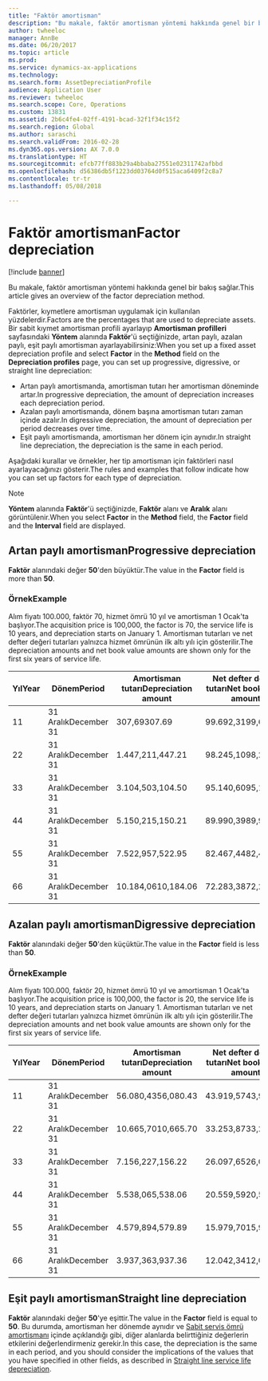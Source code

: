 ```yaml
---
title: "Faktör amortisman"
description: "Bu makale, faktör amortisman yöntemi hakkında genel bir bakış sağlar."
author: twheeloc
manager: AnnBe
ms.date: 06/20/2017
ms.topic: article
ms.prod: 
ms.service: dynamics-ax-applications
ms.technology: 
ms.search.form: AssetDepreciationProfile
audience: Application User
ms.reviewer: twheeloc
ms.search.scope: Core, Operations
ms.custom: 13831
ms.assetid: 2b6c4fe4-02ff-4191-bcad-32f1f34c15f2
ms.search.region: Global
ms.author: saraschi
ms.search.validFrom: 2016-02-28
ms.dyn365.ops.version: AX 7.0.0
ms.translationtype: HT
ms.sourcegitcommit: efcb77ff883b29a4bbaba27551e02311742afbbd
ms.openlocfilehash: d56386db5f1223dd03764d0f515aca6409f2c8a7
ms.contentlocale: tr-tr
ms.lasthandoff: 05/08/2018

---
```


# <a name="factor-depreciation"></a><span data-ttu-id="1e7c9-103">Faktör amortisman</span><span class="sxs-lookup"><span data-stu-id="1e7c9-103">Factor depreciation</span></span>

[!include [banner](../includes/banner.md)]

<span data-ttu-id="1e7c9-104">Bu makale, faktör amortisman yöntemi hakkında genel bir bakış sağlar.</span><span class="sxs-lookup"><span data-stu-id="1e7c9-104">This article gives an overview of the factor depreciation method.</span></span>

<span data-ttu-id="1e7c9-105">Faktörler, kıymetlere amortisman uygulamak için kullanılan yüzdelerdir.</span><span class="sxs-lookup"><span data-stu-id="1e7c9-105">Factors are the percentages that are used to depreciate assets.</span></span> <span data-ttu-id="1e7c9-106">Bir sabit kıymet amortisman profili ayarlayıp **Amortisman profilleri** sayfasındaki **Yöntem** alanında **Faktör**'ü seçtiğinizde, artan paylı, azalan paylı, eşit paylı amortisman ayarlayabilirsiniz:</span><span class="sxs-lookup"><span data-stu-id="1e7c9-106">When you set up a fixed asset depreciation profile and select **Factor** in the **Method** field on the **Depreciation profiles** page, you can set up progressive, digressive, or straight line depreciation:</span></span>

-   <span data-ttu-id="1e7c9-107">Artan paylı amortismanda, amortisman tutarı her amortisman döneminde artar.</span><span class="sxs-lookup"><span data-stu-id="1e7c9-107">In progressive depreciation, the amount of depreciation increases each depreciation period.</span></span>
-   <span data-ttu-id="1e7c9-108">Azalan paylı amortismanda, dönem başına amortisman tutarı zaman içinde azalır.</span><span class="sxs-lookup"><span data-stu-id="1e7c9-108">In digressive depreciation, the amount of depreciation per period decreases over time.</span></span>
-   <span data-ttu-id="1e7c9-109">Eşit paylı amortismanda, amortisman her dönem için aynıdır.</span><span class="sxs-lookup"><span data-stu-id="1e7c9-109">In straight line depreciation, the depreciation is the same in each period.</span></span>

<span data-ttu-id="1e7c9-110">Aşağıdaki kurallar ve örnekler, her tip amortisman için faktörleri nasıl ayarlayacağınızı gösterir.</span><span class="sxs-lookup"><span data-stu-id="1e7c9-110">The rules and examples that follow indicate how you can set up factors for each type of depreciation.</span></span> 

> [!NOTE] 
> <span data-ttu-id="1e7c9-111">**Yöntem** alanında **Faktör**'ü seçtiğinizde, **Faktör** alanı ve **Aralık** alanı görüntülenir.</span><span class="sxs-lookup"><span data-stu-id="1e7c9-111">When you select **Factor** in the **Method** field, the **Factor** field and the **Interval** field are displayed.</span></span>

## <a name="progressive-depreciation"></a><span data-ttu-id="1e7c9-112">Artan paylı amortisman</span><span class="sxs-lookup"><span data-stu-id="1e7c9-112">Progressive depreciation</span></span>
<span data-ttu-id="1e7c9-113">**Faktör** alanındaki değer **50**'den büyüktür.</span><span class="sxs-lookup"><span data-stu-id="1e7c9-113">The value in the **Factor** field is more than **50**.</span></span>

### <a name="example"></a><span data-ttu-id="1e7c9-114">Örnek</span><span class="sxs-lookup"><span data-stu-id="1e7c9-114">Example</span></span>

<span data-ttu-id="1e7c9-115">Alım fiyatı 100.000, faktör 70, hizmet ömrü 10 yıl ve amortisman 1 Ocak'ta başlıyor.</span><span class="sxs-lookup"><span data-stu-id="1e7c9-115">The acquisition price is 100,000, the factor is 70, the service life is 10 years, and depreciation starts on January 1.</span></span> <span data-ttu-id="1e7c9-116">Amortisman tutarları ve net defter değeri tutarları yalnızca hizmet ömrünün ilk altı yılı için gösterilir.</span><span class="sxs-lookup"><span data-stu-id="1e7c9-116">The depreciation amounts and net book value amounts are shown only for the first six years of service life.</span></span>

| <span data-ttu-id="1e7c9-117">Yıl</span><span class="sxs-lookup"><span data-stu-id="1e7c9-117">Year</span></span> | <span data-ttu-id="1e7c9-118">Dönem</span><span class="sxs-lookup"><span data-stu-id="1e7c9-118">Period</span></span>      | <span data-ttu-id="1e7c9-119">Amortisman tutarı</span><span class="sxs-lookup"><span data-stu-id="1e7c9-119">Depreciation amount</span></span> | <span data-ttu-id="1e7c9-120">Net defter değeri tutarı</span><span class="sxs-lookup"><span data-stu-id="1e7c9-120">Net book value amount</span></span> |
|------|-------------|---------------------|-----------------------|
| <span data-ttu-id="1e7c9-121">1</span><span class="sxs-lookup"><span data-stu-id="1e7c9-121">1</span></span>    | <span data-ttu-id="1e7c9-122">31 Aralık</span><span class="sxs-lookup"><span data-stu-id="1e7c9-122">December 31</span></span> | <span data-ttu-id="1e7c9-123">307,69</span><span class="sxs-lookup"><span data-stu-id="1e7c9-123">307.69</span></span>              | <span data-ttu-id="1e7c9-124">99.692,31</span><span class="sxs-lookup"><span data-stu-id="1e7c9-124">99,692.31</span></span>             |
| <span data-ttu-id="1e7c9-125">2</span><span class="sxs-lookup"><span data-stu-id="1e7c9-125">2</span></span>    | <span data-ttu-id="1e7c9-126">31 Aralık</span><span class="sxs-lookup"><span data-stu-id="1e7c9-126">December 31</span></span> | <span data-ttu-id="1e7c9-127">1.447,21</span><span class="sxs-lookup"><span data-stu-id="1e7c9-127">1,447.21</span></span>            | <span data-ttu-id="1e7c9-128">98.245,10</span><span class="sxs-lookup"><span data-stu-id="1e7c9-128">98,245.10</span></span>             |
| <span data-ttu-id="1e7c9-129">3</span><span class="sxs-lookup"><span data-stu-id="1e7c9-129">3</span></span>    | <span data-ttu-id="1e7c9-130">31 Aralık</span><span class="sxs-lookup"><span data-stu-id="1e7c9-130">December 31</span></span> | <span data-ttu-id="1e7c9-131">3.104,50</span><span class="sxs-lookup"><span data-stu-id="1e7c9-131">3,104.50</span></span>            | <span data-ttu-id="1e7c9-132">95.140,60</span><span class="sxs-lookup"><span data-stu-id="1e7c9-132">95,140.60</span></span>             |
| <span data-ttu-id="1e7c9-133">4</span><span class="sxs-lookup"><span data-stu-id="1e7c9-133">4</span></span>    | <span data-ttu-id="1e7c9-134">31 Aralık</span><span class="sxs-lookup"><span data-stu-id="1e7c9-134">December 31</span></span> | <span data-ttu-id="1e7c9-135">5.150,21</span><span class="sxs-lookup"><span data-stu-id="1e7c9-135">5,150.21</span></span>            | <span data-ttu-id="1e7c9-136">89.990,39</span><span class="sxs-lookup"><span data-stu-id="1e7c9-136">89,990.39</span></span>             |
| <span data-ttu-id="1e7c9-137">5</span><span class="sxs-lookup"><span data-stu-id="1e7c9-137">5</span></span>    | <span data-ttu-id="1e7c9-138">31 Aralık</span><span class="sxs-lookup"><span data-stu-id="1e7c9-138">December 31</span></span> | <span data-ttu-id="1e7c9-139">7.522,95</span><span class="sxs-lookup"><span data-stu-id="1e7c9-139">7,522.95</span></span>            | <span data-ttu-id="1e7c9-140">82.467,44</span><span class="sxs-lookup"><span data-stu-id="1e7c9-140">82,467.44</span></span>             |
| <span data-ttu-id="1e7c9-141">6</span><span class="sxs-lookup"><span data-stu-id="1e7c9-141">6</span></span>    | <span data-ttu-id="1e7c9-142">31 Aralık</span><span class="sxs-lookup"><span data-stu-id="1e7c9-142">December 31</span></span> | <span data-ttu-id="1e7c9-143">10.184,06</span><span class="sxs-lookup"><span data-stu-id="1e7c9-143">10,184.06</span></span>           | <span data-ttu-id="1e7c9-144">72.283,38</span><span class="sxs-lookup"><span data-stu-id="1e7c9-144">72,283.38</span></span>             |

## <a name="digressive-depreciation"></a><span data-ttu-id="1e7c9-145">Azalan paylı amortisman</span><span class="sxs-lookup"><span data-stu-id="1e7c9-145">Digressive depreciation</span></span>
<span data-ttu-id="1e7c9-146">**Faktör** alanındaki değer **50**'den küçüktür.</span><span class="sxs-lookup"><span data-stu-id="1e7c9-146">The value in the **Factor** field is less than **50**.</span></span>

### <a name="example"></a><span data-ttu-id="1e7c9-147">Örnek</span><span class="sxs-lookup"><span data-stu-id="1e7c9-147">Example</span></span>

<span data-ttu-id="1e7c9-148">Alım fiyatı 100.000, faktör 20, hizmet ömrü 10 yıl ve amortisman 1 Ocak'ta başlıyor.</span><span class="sxs-lookup"><span data-stu-id="1e7c9-148">The acquisition price is 100,000, the factor is 20, the service life is 10 years, and depreciation starts on January 1.</span></span> <span data-ttu-id="1e7c9-149">Amortisman tutarları ve net defter değeri tutarları yalnızca hizmet ömrünün ilk altı yılı için gösterilir.</span><span class="sxs-lookup"><span data-stu-id="1e7c9-149">The depreciation amounts and net book value amounts are shown only for the first six years of service life.</span></span>

| <span data-ttu-id="1e7c9-150">Yıl</span><span class="sxs-lookup"><span data-stu-id="1e7c9-150">Year</span></span> | <span data-ttu-id="1e7c9-151">Dönem</span><span class="sxs-lookup"><span data-stu-id="1e7c9-151">Period</span></span>      | <span data-ttu-id="1e7c9-152">Amortisman tutarı</span><span class="sxs-lookup"><span data-stu-id="1e7c9-152">Depreciation amount</span></span> | <span data-ttu-id="1e7c9-153">Net defter değeri tutarı</span><span class="sxs-lookup"><span data-stu-id="1e7c9-153">Net book value amount</span></span> |
|------|-------------|---------------------|-----------------------|
| <span data-ttu-id="1e7c9-154">1</span><span class="sxs-lookup"><span data-stu-id="1e7c9-154">1</span></span>    | <span data-ttu-id="1e7c9-155">31 Aralık</span><span class="sxs-lookup"><span data-stu-id="1e7c9-155">December 31</span></span> | <span data-ttu-id="1e7c9-156">56.080,43</span><span class="sxs-lookup"><span data-stu-id="1e7c9-156">56,080.43</span></span>           | <span data-ttu-id="1e7c9-157">43.919,57</span><span class="sxs-lookup"><span data-stu-id="1e7c9-157">43,919.57</span></span>             |
| <span data-ttu-id="1e7c9-158">2</span><span class="sxs-lookup"><span data-stu-id="1e7c9-158">2</span></span>    | <span data-ttu-id="1e7c9-159">31 Aralık</span><span class="sxs-lookup"><span data-stu-id="1e7c9-159">December 31</span></span> | <span data-ttu-id="1e7c9-160">10.665,70</span><span class="sxs-lookup"><span data-stu-id="1e7c9-160">10,665.70</span></span>           | <span data-ttu-id="1e7c9-161">33.253,87</span><span class="sxs-lookup"><span data-stu-id="1e7c9-161">33,253.87</span></span>             |
| <span data-ttu-id="1e7c9-162">3</span><span class="sxs-lookup"><span data-stu-id="1e7c9-162">3</span></span>    | <span data-ttu-id="1e7c9-163">31 Aralık</span><span class="sxs-lookup"><span data-stu-id="1e7c9-163">December 31</span></span> | <span data-ttu-id="1e7c9-164">7.156,22</span><span class="sxs-lookup"><span data-stu-id="1e7c9-164">7,156.22</span></span>            | <span data-ttu-id="1e7c9-165">26.097,65</span><span class="sxs-lookup"><span data-stu-id="1e7c9-165">26,097.65</span></span>             |
| <span data-ttu-id="1e7c9-166">4</span><span class="sxs-lookup"><span data-stu-id="1e7c9-166">4</span></span>    | <span data-ttu-id="1e7c9-167">31 Aralık</span><span class="sxs-lookup"><span data-stu-id="1e7c9-167">December 31</span></span> | <span data-ttu-id="1e7c9-168">5.538,06</span><span class="sxs-lookup"><span data-stu-id="1e7c9-168">5,538.06</span></span>            | <span data-ttu-id="1e7c9-169">20.559,59</span><span class="sxs-lookup"><span data-stu-id="1e7c9-169">20,559.59</span></span>             |
| <span data-ttu-id="1e7c9-170">5</span><span class="sxs-lookup"><span data-stu-id="1e7c9-170">5</span></span>    | <span data-ttu-id="1e7c9-171">31 Aralık</span><span class="sxs-lookup"><span data-stu-id="1e7c9-171">December 31</span></span> | <span data-ttu-id="1e7c9-172">4.579,89</span><span class="sxs-lookup"><span data-stu-id="1e7c9-172">4,579.89</span></span>            | <span data-ttu-id="1e7c9-173">15.979,70</span><span class="sxs-lookup"><span data-stu-id="1e7c9-173">15,979.70</span></span>             |
| <span data-ttu-id="1e7c9-174">6</span><span class="sxs-lookup"><span data-stu-id="1e7c9-174">6</span></span>    | <span data-ttu-id="1e7c9-175">31 Aralık</span><span class="sxs-lookup"><span data-stu-id="1e7c9-175">December 31</span></span> | <span data-ttu-id="1e7c9-176">3.937,36</span><span class="sxs-lookup"><span data-stu-id="1e7c9-176">3,937.36</span></span>            | <span data-ttu-id="1e7c9-177">12.042,34</span><span class="sxs-lookup"><span data-stu-id="1e7c9-177">12,042.34</span></span>             |

## <a name="straight-line-depreciation"></a><span data-ttu-id="1e7c9-178">Eşit paylı amortisman</span><span class="sxs-lookup"><span data-stu-id="1e7c9-178">Straight line depreciation</span></span>
<span data-ttu-id="1e7c9-179">**Faktör** alanındaki değer **50**'ye eşittir.</span><span class="sxs-lookup"><span data-stu-id="1e7c9-179">The value in the **Factor** field is equal to **50**.</span></span> <span data-ttu-id="1e7c9-180">Bu durumda, amortisman her dönemde aynıdır ve [Sabit servis ömrü amortismanı](straight-line-service-life-depreciation.md) içinde açıklandığı gibi, diğer alanlarda belirttiğiniz değerlerin etkilerini değerlendirmeniz gerekir.</span><span class="sxs-lookup"><span data-stu-id="1e7c9-180">In this case, the depreciation is the same in each period, and you should consider the implications of the values that you have specified in other fields, as described in [Straight line service life depreciation](straight-line-service-life-depreciation.md).</span></span>




